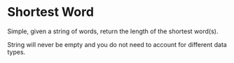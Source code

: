 # Shortest Word

Simple, given a string of words, return the length of the shortest word(s).

String will never be empty and you do not need to account for different data types.
